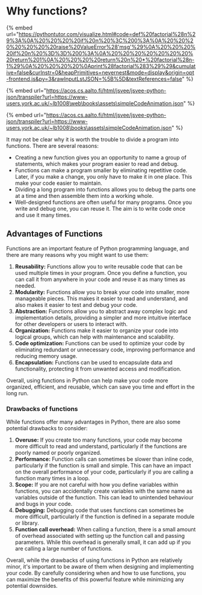 # Why functions?

{% embed url="https://pythontutor.com/visualize.html#code=def%20factorial%28n%29%3A%0A%20%20%20%20if%20n%20%3C%200%3A%0A%20%20%20%20%20%20%20raise%20ValueError%28'msg'%29%0A%20%20%20%20if%20n%20%3D%3D%200%3A%0A%20%20%20%20%20%20%20%20return%201%0A%20%20%20%20return%20n%20*%20factorial%28n-1%29%0A%20%20%20%20%0Aprint%28factorial%283%29%29&cumulative=false&curInstr=0&heapPrimitives=nevernest&mode=display&origin=opt-frontend.js&py=3&rawInputLstJSON=%5B%5D&textReferences=false" %}

{% embed url="https://acos.cs.aalto.fi/html/jsvee/jsvee-python-json/transpiler?url=https://www-users.york.ac.uk/~lb1008\web\books\assets\simpleCodeAnimation.json" %}

{% embed url="https://acos.cs.aalto.fi/html/jsvee/jsvee-python-json/transpiler?url=https://www-users.york.ac.uk/~lb1008\books\assets\simpleCodeAnimation.json" %}

It may not be clear why it is worth the trouble to divide a program into functions. There are several reasons:

* Creating a new function gives you an opportunity to name a group of statements, which makes your program easier to read and debug.
* Functions can make a program smaller by eliminating repetitive code. Later, if you make a change, you only have to make it in one place. This make your code easier to maintain.
* Dividing a long program into functions allows you to debug the parts one at a time and then assemble them into a working whole.
* Well-designed functions are often useful for many programs. Once you write and debug one, you can reuse it. The aim is to write code once and use it many times.

## Advantages of Functions

Functions are an important feature of Python programming language, and there are many reasons why you might want to use them:

1. **Reusability:** Functions allow you to write reusable code that can be used multiple times in your program. Once you define a function, you can call it from anywhere in your code and reuse it as many times as needed.
2. **Modularity:** Functions allow you to break your code into smaller, more manageable pieces. This makes it easier to read and understand, and also makes it easier to test and debug your code.
3. **Abstraction:** Functions allow you to abstract away complex logic and implementation details, providing a simpler and more intuitive interface for other developers or users to interact with.
4. **Organization:** Functions make it easier to organize your code into logical groups, which can help with maintenance and scalability.
5. **Code optimization:** Functions can be used to optimize your code by eliminating redundant or unnecessary code, improving performance and reducing memory usage.
6. **Encapsulation:** Functions can be used to encapsulate data and functionality, protecting it from unwanted access and modification.

Overall, using functions in Python can help make your code more organized, efficient, and reusable, which can save you time and effort in the long run.

### Drawbacks of functions

While functions offer many advantages in Python, there are also some potential drawbacks to consider:

1. **Overuse:** If you create too many functions, your code may become more difficult to read and understand, particularly if the functions are poorly named or poorly organized.
2. **Performance:** Function calls can sometimes be slower than inline code, particularly if the function is small and simple. This can have an impact on the overall performance of your code, particularly if you are calling a function many times in a loop.
3. **Scope:** If you are not careful with how you define variables within functions, you can accidentally create variables with the same name as variables outside of the function. This can lead to unintended behaviour and bugs in your code.
4. **Debugging:** Debugging code that uses functions can sometimes be more difficult, particularly if the function is defined in a separate module or library.
5. **Function call overhead:** When calling a function, there is a small amount of overhead associated with setting up the function call and passing parameters. While this overhead is generally small, it can add up if you are calling a large number of functions.

Overall, while the drawbacks of using functions in Python are relatively minor, it's important to be aware of them when designing and implementing your code. By carefully considering when and how to use functions, you can maximize the benefits of this powerful feature while minimizing any potential downsides.

